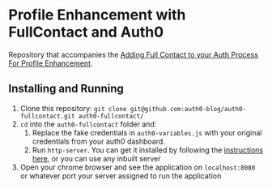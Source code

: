 # Profile Enhancement with FullContact and Auth0

Repository that accompanies the [Adding Full Contact to your Auth Process For Profile Enhancement]().

## Installing and Running

1. Clone this repository: `git clone git@github.com:auth0-blog/auth0-fullcontact.git auth0-fullcontact/`
2. `cd` into the `auth0-fullcontact` folder and:
    1. Replace the fake credentials in `auth0-variables.js` with your original credentials from your auth0 dashboard.
    2. Run `http-server`. You can get it installed by following the [instructions here](https://github.com/indexzero/http-server), or you can use any inbuilt server
3. Open your chrome browser and see the application on `localhost:8080` or whatever port your server assigned to run the application
